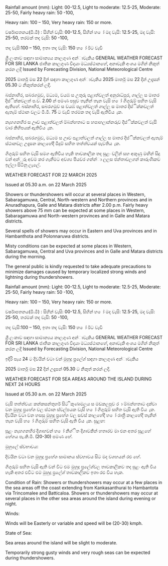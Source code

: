 Rainfall amount (mm): Light: 00-12.5, Light to moderate: 12.5-25, Moderate: 25-50, Fairly heavy rain: 50 -100,

Heavy rain: 100 – 150, Very heavy rain: 150 or more.

වර්ෂාපතනය(මි.මී) : සිහින් වැසි: 00-12.5, සිහින් හ ෝ මද වැසි: 12.5-25, මද වැසි: 25-50, තරමක් තද වැසි: 50 -100,

තද වැසි:100 – 150, ඉතා තද වැසි: 150 හ ෝ ඊට වැඩි

ශ්‍රී ලංකාව සඳහා සාමාන්‍යය කාලගුණ අන්‍ාවැකිය GENERAL WEATHER FORECAST FOR SRI LANKA ජාතික කාලගුණ විදයා මධ්‍යස්ථානහේ, අනාවැකි අංශය මගින් නිකුත් කරන ලදි Issued by Forecasting Division, National Meteorological Centre

2025 මාර්තු මස 22 දින්‍ සඳහා කාලගුණ අන්‍ාවැකිය 2025 මාර්තු මස 22 දින්‍ උදෑසන්‍ 05.30 ට නිකුත්කරන්‍ ලදි.

බස්නාහිර, සබරගමුව, මධ්‍යම, වයඹ ස උතුරු පළාත්වලත් අනුරාධ්‍පුර, ගාල්ල ස මාතර දිස්ික්කවලත් ප.ව. 2.00 න් පමණ පසුව තැනින් තැන වැසි හ ෝ ගිගුරුම් සහිත වැසි ඇතිහේ. බස්නාහිර, සබරගමුව ස වයඹ පළාත්වලත් ගාල්ල ස මාතර දිස්ික්කවලත් ඇතැම් ස්ථාන වලට මි.මි. 75 ට වැඩි තරමක තද වැසි ඇතිවිය ැක.

නැහගනහිර ස ඌව පළාත්වලත් ම්බන්හතාට ස හපාහලාන්නරුව දිස්ික්කවලත් වැසි වාර කිහිපයක් ඇතිවිය ැක.

බස්නාහිර, සබරගමුව, මධ්‍යම ස ඌව පළාත්වලත් ගාල්ල ස මාතර දිස්ික්කවලත් ඇතැම් ස්ථානවල උදෑසන කාලහේදී මීදුම් සහිත තත්ත්වයක් පැවතිය ැක.

ගිගුරුම් සහිත වැසි සමග ඇතිවිය හැකි තාවකාලික තද සුළං වලින් සහ අකුණු මඟින් සිදු වන්‍ අන්‍ුරු අවම කර ගැනීමට අවශ්‍ය පියවර ගන්න්‍ා ලලස ජන්‍තාවලගන් කාරුණිකව ඉල්ලා සිටිනු ලැලේ.

WEATHER FORECAST FOR 22 MARCH 2025

Issued at 05.30 a.m. on 22 March 2025

Showers or thundershowers will occur at several places in Western, Sabaragamuwa, Central, North-western and Northern provinces and in Anuradhapura, Galle and Matara districts after 2.00 p.m. Fairly heavy showers above 75 mm can be expected at some places in Western, Sabaragamuwa and North-western provinces and in Galle and Matara districts.

Several spells of showers may occur in Eastern and Uva provinces and in Hambanthota and Polonnaruwa districts.

Misty conditions can be expected at some places in Western, Sabaragamuwa, Central and Uva provinces and in Galle and Matara districts during the morning.

The general public is kindly requested to take adequate precautions to minimize damages caused by temporary localized strong winds and lightning during thundershowers.

Rainfall amount (mm): Light: 00-12.5, Light to moderate: 12.5-25, Moderate: 25-50, Fairly heavy rain: 50 -100,

Heavy rain: 100 – 150, Very heavy rain: 150 or more.

වර්ෂාපතනය(මි.මී) : සිහින් වැසි: 00-12.5, සිහින් හ ෝ මද වැසි: 12.5-25, මද වැසි: 25-50, තරමක් තද වැසි: 50 -100,

තද වැසි:100 – 150, ඉතා තද වැසි: 150 හ ෝ ඊට වැඩි

ශ්‍රී ලංකාව සඳහා සාමාන්‍යය කාලගුණ අන්‍ාවැකිය GENERAL WEATHER FORECAST FOR SRI LANKA ජාතික කාලගුණ විදයා මධ්‍යස්ථානහේ, අනාවැකි අංශය මගින් නිකුත් කරන ලදි Issued by Forecasting Division, National Meteorological Centre

ඉදිරි පැය 24 ට දිවයින්‍ වටා වන්‍ මුහුදු ප්‍රලේශ්‍ සඳහා කාලගුණ අන්‍ාවැකිය

2025 මාර්තු මස 22 දින්‍ උදෑසන්‍ 05.30 ට නිකුත් කරන්‍ ලදි.

WEATHER FORECAST FOR SEA AREAS AROUND THE ISLAND DURING NEXT 24 HOURS

Issued at 05.30 a.m. on 22 March 2025

වැසි තත්ත්වය: කන්කසන්තුහර් සිට ිකුණාමලය ස මඩකලපුව ර ා ම්බන්හතාට දක්වා වන මුහුදු ප්‍රහේශ වල ස්ථාන ස්වල්පයක වැසි හ ෝ ගිගුරුම් සහිත වැසි ඇති විය ැක. දිවයින වටා වන හසසු මුහුදු ප්‍රහේශ වල සවස් කාලහේදී හ ෝ රාත්‍රී කාලහේදී තැනින් තැන වැසි හ ෝ ගිගුරුම් සහිත වැසි ඇති විය ැක. සුළඟ:

සුළං නැහගනහිර දිශාහවන් හ ෝ නිශ්ිත දිශාවකින් හතාරව මා එන අතර සුළහේ හේගය පැ.කි.මී. (20-30) පමණ හේ.

මුහුලේ ස්වභාවය:

දිවයින වටා වන මුහුදු ප්‍රහේශ සාමානය ස්වභාවය සිට මද වශහයන් රළු හේ.

ගිගුරුම් සහිත වැසි ඇති වන්‍ විට එම මුහුදු ප්‍රලේශ්‍වල තාවකාලිකව තද සුළං ඇති විය හැකි අතර එවිට එම මුහුදු ප්‍රලේශ්‍ තාවකාලිකව ඉතා රළු විය හැක.

Condition of Rain: Showers or thundershowers may occur at a few places in the sea areas off the coast extending from Kankasanthurai to Hambantota via Trincomalee and Batticaloa. Showers or thundershowers may occur at several places in the other sea areas around the island during evening or night.

Winds:

Winds will be Easterly or variable and speed will be (20-30) kmph.

State of Sea:

Sea areas around the island will be slight to moderate.

Temporarily strong gusty winds and very rough seas can be expected during thundershowers.